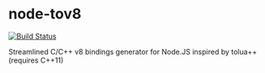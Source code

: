 node-tov8
=========
[![Build Status](https://travis-ci.org/CodeCharmLtd/node-cbind.svg?branch=master)](https://travis-ci.org/CodeCharmLtd/node-tov8)

Streamlined C/C++ v8 bindings generator for Node.JS inspired by tolua++ (requires C++11)
